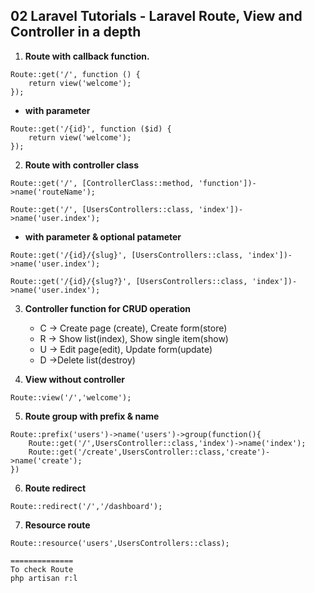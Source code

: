## 02 Laravel Tutorials - Laravel Route, View and Controller in a depth

1. **Route with callback function.**

```
Route::get('/', function () {
    return view('welcome');
});
```

-   **with parameter**

```
Route::get('/{id}', function ($id) {
    return view('welcome');
});
```

2. **Route with controller class**

```
Route::get('/', [ControllerClass::method, 'function'])->name('routeName');

Route::get('/', [UsersControllers::class, 'index'])->name('user.index');
```

-   **with parameter & optional patameter**

```
Route::get('/{id}/{slug}', [UsersControllers::class, 'index'])->name('user.index');

Route::get('/{id}/{slug?}', [UsersControllers::class, 'index'])->name('user.index');
```

3. **Controller function for CRUD operation**

    - C -> Create page (create), Create form(store)
    - R -> Show list(index), Show single item(show)
    - U -> Edit page(edit), Update form(update)
    - D ->Delete list(destroy)

4. **View without controller**

```
Route::view('/','welcome');
```

5. **Route group with prefix & name**

```
Route::prefix('users')->name('users')->group(function(){
    Route::get('/',UsersController::class,'index')->name('index');
    Route::get('/create',UsersController::class,'create')->name('create');
})
```

6. **Route redirect**

```
Route::redirect('/','/dashboard');
```
7. **Resource route**
```
Route::resource('users',UsersControllers::class);

==============
To check Route
php artisan r:l
```
